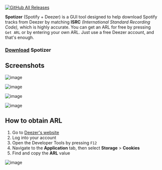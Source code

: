 [![GitHub All Releases](https://img.shields.io/github/downloads/afkarxyz/Spotizer/total?style=for-the-badge)](https://github.com/afkarxyz/Spotizer/releases)

**Spotizer** (Spotify + Deezer) is a GUI tool designed to help download Spotify tracks from Deezer by matching **ISRC** *(International Standard Recording Code),* which is highly accurate. You can get an ARL for free by pressing `Get ARL` or by entering your own ARL. Just use a free Deezer account, and that's enough.

### [Download](https://github.com/afkarxyz/Spotizer/releases/download/v1.5/Spotizer.exe) Spotizer

## Screenshots

![image](https://github.com/user-attachments/assets/c38082af-dad0-42d0-b13f-a9f514b019f5)

![image](https://github.com/user-attachments/assets/3d8986eb-337a-46c4-9494-e2d74a1c6824)

![image](https://github.com/user-attachments/assets/d52c329f-d236-4451-93d6-62b248620ee4)

![image](https://github.com/user-attachments/assets/a8d5d8fa-fdb3-46f8-99ed-b24f8e0b4aad)

## How to obtain ARL

1. Go to [Deezer's website](https://www.deezer.com/)
2. Log into your account
3. Open the Developer Tools by pressing `F12`
4. Navigate to the **Application** tab, then select **Storage** > **Cookies**
5. Find and copy the **ARL** value

![image](https://github.com/user-attachments/assets/936fceec-e476-410f-8975-a7875cca0de5)
